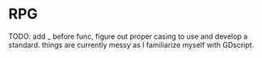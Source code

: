 # RPG

TODO:
<nl/> 
add _ before func, figure out proper casing to use and develop a standard. things are currently messy as I familiarize myself with GDscript.
